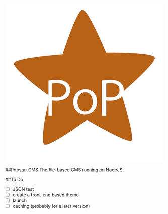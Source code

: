![logo](public/images/popstar.png)

##Popstar CMS
The file-based CMS running on NodeJS.

##To Do

* [ ] JSON test
* [ ] create a front-end based theme
* [ ] launch
* [ ] caching (probably for a later version)

